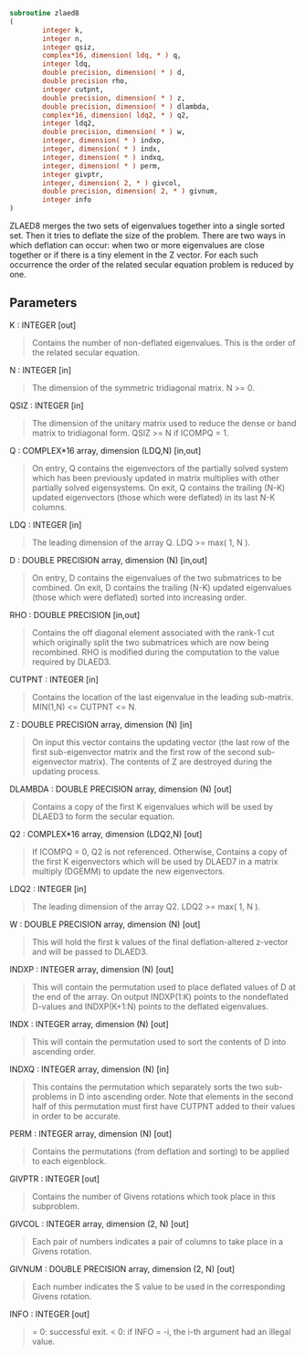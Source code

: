 ```fortran
subroutine zlaed8
(
        integer k,
        integer n,
        integer qsiz,
        complex*16, dimension( ldq, * ) q,
        integer ldq,
        double precision, dimension( * ) d,
        double precision rho,
        integer cutpnt,
        double precision, dimension( * ) z,
        double precision, dimension( * ) dlambda,
        complex*16, dimension( ldq2, * ) q2,
        integer ldq2,
        double precision, dimension( * ) w,
        integer, dimension( * ) indxp,
        integer, dimension( * ) indx,
        integer, dimension( * ) indxq,
        integer, dimension( * ) perm,
        integer givptr,
        integer, dimension( 2, * ) givcol,
        double precision, dimension( 2, * ) givnum,
        integer info
)
```

ZLAED8 merges the two sets of eigenvalues together into a single
sorted set.  Then it tries to deflate the size of the problem.
There are two ways in which deflation can occur:  when two or more
eigenvalues are close together or if there is a tiny element in the
Z vector.  For each such occurrence the order of the related secular
equation problem is reduced by one.

## Parameters
K : INTEGER [out]
> Contains the number of non-deflated eigenvalues.
> This is the order of the related secular equation.

N : INTEGER [in]
> The dimension of the symmetric tridiagonal matrix.  N >= 0.

QSIZ : INTEGER [in]
> The dimension of the unitary matrix used to reduce
> the dense or band matrix to tridiagonal form.
> QSIZ >= N if ICOMPQ = 1.

Q : COMPLEX*16 array, dimension (LDQ,N) [in,out]
> On entry, Q contains the eigenvectors of the partially solved
> system which has been previously updated in matrix
> multiplies with other partially solved eigensystems.
> On exit, Q contains the trailing (N-K) updated eigenvectors
> (those which were deflated) in its last N-K columns.

LDQ : INTEGER [in]
> The leading dimension of the array Q.  LDQ >= max( 1, N ).

D : DOUBLE PRECISION array, dimension (N) [in,out]
> On entry, D contains the eigenvalues of the two submatrices to
> be combined.  On exit, D contains the trailing (N-K) updated
> eigenvalues (those which were deflated) sorted into increasing
> order.

RHO : DOUBLE PRECISION [in,out]
> Contains the off diagonal element associated with the rank-1
> cut which originally split the two submatrices which are now
> being recombined. RHO is modified during the computation to
> the value required by DLAED3.

CUTPNT : INTEGER [in]
> Contains the location of the last eigenvalue in the leading
> sub-matrix.  MIN(1,N) <= CUTPNT <= N.

Z : DOUBLE PRECISION array, dimension (N) [in]
> On input this vector contains the updating vector (the last
> row of the first sub-eigenvector matrix and the first row of
> the second sub-eigenvector matrix).  The contents of Z are
> destroyed during the updating process.

DLAMBDA : DOUBLE PRECISION array, dimension (N) [out]
> Contains a copy of the first K eigenvalues which will be used
> by DLAED3 to form the secular equation.

Q2 : COMPLEX*16 array, dimension (LDQ2,N) [out]
> If ICOMPQ = 0, Q2 is not referenced.  Otherwise,
> Contains a copy of the first K eigenvectors which will be used
> by DLAED7 in a matrix multiply (DGEMM) to update the new
> eigenvectors.

LDQ2 : INTEGER [in]
> The leading dimension of the array Q2.  LDQ2 >= max( 1, N ).

W : DOUBLE PRECISION array, dimension (N) [out]
> This will hold the first k values of the final
> deflation-altered z-vector and will be passed to DLAED3.

INDXP : INTEGER array, dimension (N) [out]
> This will contain the permutation used to place deflated
> values of D at the end of the array. On output INDXP(1:K)
> points to the nondeflated D-values and INDXP(K+1:N)
> points to the deflated eigenvalues.

INDX : INTEGER array, dimension (N) [out]
> This will contain the permutation used to sort the contents of
> D into ascending order.

INDXQ : INTEGER array, dimension (N) [in]
> This contains the permutation which separately sorts the two
> sub-problems in D into ascending order.  Note that elements in
> the second half of this permutation must first have CUTPNT
> added to their values in order to be accurate.

PERM : INTEGER array, dimension (N) [out]
> Contains the permutations (from deflation and sorting) to be
> applied to each eigenblock.

GIVPTR : INTEGER [out]
> Contains the number of Givens rotations which took place in
> this subproblem.

GIVCOL : INTEGER array, dimension (2, N) [out]
> Each pair of numbers indicates a pair of columns to take place
> in a Givens rotation.

GIVNUM : DOUBLE PRECISION array, dimension (2, N) [out]
> Each number indicates the S value to be used in the
> corresponding Givens rotation.

INFO : INTEGER [out]
> = 0:  successful exit.
> < 0:  if INFO = -i, the i-th argument had an illegal value.
